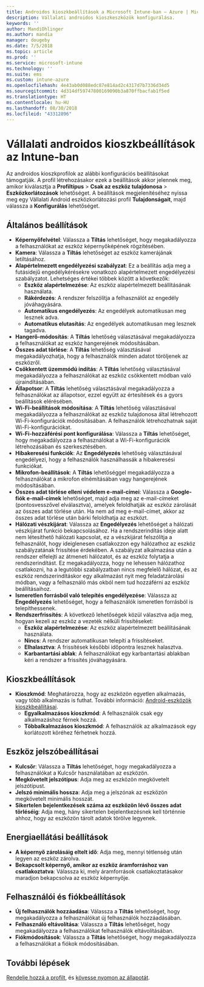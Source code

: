```yaml
---
title: Androidos kioszkbeállítások a Microsoft Intune-ban – Azure | Microsoft Docs
description: Vállalati androidos kioszkeszközök konfigurálása.
keywords: ''
author: MandiOhlinger
ms.author: mandia
manager: dougeby
ms.date: 7/5/2018
ms.topic: article
ms.prod: ''
ms.service: microsoft-intune
ms.technology: ''
ms.suite: ems
ms.custom: intune-azure
ms.openlocfilehash: 4e43ab0d088edc87e814ad2c4317d7b7336d34d5
ms.sourcegitcommit: 4d314df59747800169090b3a870ffbacfab1f5ed
ms.translationtype: HT
ms.contentlocale: hu-HU
ms.lasthandoff: 08/30/2018
ms.locfileid: "43312896"
---
```

# <a name="android-enterprise-kiosk-settings-in-intune"></a>Vállalati androidos kioszkbeállítások az Intune-ban

Az androidos kioszkprofilok az alábbi konfigurációs beállításokat támogatják. A profil létrehozásakor ezek a beállítások akkor jelennek meg, amikor kiválasztja a **Profiltípus** > **Csak az eszköz tulajdonosa** > **Eszközkorlátozások** lehetőséget. A beállítások megjelenítéséhez nyissa meg egy Vállalati Android eszközkorlátozási profil **Tulajdonságait**, majd válassza a **Konfigurálás** lehetőséget.

## <a name="general-settings"></a>Általános beállítások

- **Képernyőfelvétel**: Válassza a **Tiltás** lehetőséget, hogy megakadályozza a felhasználókat az eszköz képernyőképének rögzítésében.
- **Kamera**: Válassza a **Tiltás** lehetőséget az eszköz kamerájának letiltásához.
- **Alapértelmezett engedélyezési szabályzat**: Ez a beállítás adja meg a futásidejű engedélykérésekre vonatkozó alapértelmezett engedélyezési szabályzatot. Lehetséges értékei többek között a következők:
    - **Eszköz alapértelmezése**: Az eszköz alapértelmezett beállításának használata.
    - **Rákérdezés**: A rendszer felszólítja a felhasználót az engedély jóváhagyására.
    - **Automatikus engedélyezés**: Az engedélyek automatikusan meg lesznek adva.
    - **Automatikus elutasítás**: Az engedélyek automatikusan meg lesznek tagadva.
- **Hangerő-módosítás**: A **Tiltás** lehetőség választásával megakadályozza a felhasználókat az eszköz hangerejének módosításában.
- **Összes adat törlése**: A **Tiltás** lehetőség választásával megakadályozhatja, hogy a felhasználók minden adatot töröljenek az eszközről.
- **Csökkentett üzemmódú indítás**: A **Tiltás** lehetőség választásával megakadályozza a felhasználókat az eszköz csökkentett módban való újraindításában.
- **Állapotsor**: A **Tiltás** lehetőség választásával megakadályozza a felhasználókat az állapotsor, ezzel együtt az értesítések és a gyors beállítások elérésében.
- **Wi-Fi-beállítások módosítása**: A **Tiltás** lehetőség választásával megakadályozza a felhasználókat az eszköz tulajdonosa által létrehozott Wi-Fi-konfigurációk módosításában. A felhasználók létrehozhatnak saját Wi-Fi-konfigurációkat.
- **Wi-Fi-hozzáférési pont konfigurálása**: Válassza a **Tiltás** lehetőséget, hogy megakadályozza a felhasználókat a Wi-Fi-konfigurációk létrehozásában és szerkesztésében.
- **Hibakeresési funkciók**: Az **Engedélyezés** lehetőség választásával engedélyezi, hogy a felhasználók használhassák a hibakeresési funkciókat.
- **Mikrofon-beállítások**: A **Tiltás** lehetőséggel megakadályozza a felhasználókat a mikrofon elnémításában vagy hangerejének módosításában.
- **Összes adat törlése elleni védelem e-mail-címei**: Válassza a **Google-fiók e-mail-címek** lehetőséget, majd adja meg az e-mail-címeket (pontosvesszővel elválasztva), amelyek feloldhatják az eszköz zárolását az összes adat törlése után. Ha nem ad meg e-mail-címet, akkor az összes adat törlése után bárki feloldhatja az eszközt.
- **Hálózati vészkijárat**: Válassza az **Engedélyezés** lehetőséget a hálózati vészkijárat funkció bekapcsolásához. Ha a rendszerindítás ideje alatt nem létesíthető hálózati kapcsolat, ez a vészkijárat felszólítja a felhasználót, hogy ideiglenesen csatlakozzon egy hálózathoz az eszköz szabályzatának frissítése érdekében. A szabályzat alkalmazása után a rendszer elfelejti az átmeneti hálózatot, és az eszköz folytatja a rendszerindítást. Ez megakadályozza, hogy ne lehessen hálózathoz csatlakozni, ha a legutóbbi szabályzatban nincs megfelelő hálózat, és az eszköz rendszerindításkor egy alkalmazást nyit meg feladatzárolási módban, vagy a felhasználó más okból nem tud hozzáférni az eszköz beállításaihoz.
- **Ismeretlen forrásból való telepítés engedélyezése**: Válassza az **Engedélyezés** lehetőséget, hogy a felhasználók ismeretlen forrásból is telepíthessenek.
- **Rendszerfrissítés**: A következő lehetőségek közül választva adja meg, hogyan kezeli az eszköz a vezeték nélküli frissítéseket:
    - **Eszköz alapértelmezése**: Az eszköz alapértelmezett beállításának használata.
    - **Nincs**: A rendszer automatikusan telepíti a frissítéseket.
    - **Elhalasztva**: A frissítések későbbi időpontra lesznek halasztva.
    - **Karbantartási ablak**: A felhasználókat egy karbantartási ablakban kéri a rendszer a frissítés jóváhagyására.

## <a name="kiosk-settings"></a>Kioszkbeállítások

- **Kioszkmód**: Meghatározza, hogy az eszközön egyetlen alkalmazás, vagy több alkalmazás is futhat. További információ: [Android-eszközök kioszkbeállításai](android-kiosk-settings.md).
    - **Egyalkalmazásos kioszkmód**: A felhasználók csak egy alkalmazáshoz férnek hozzá.
    - **Többalkalmazásos kioszkmód**: A felhasználók az alkalmazások egy korlátozott köréhez férhetnek hozzá.

## <a name="device-password-settings"></a>Eszköz jelszóbeállításai

- **Kulcsőr**: Válassza a **Tiltás** lehetőséget, hogy megakadályozza a felhasználókat a Kulcsőr használatában az eszközön.
- **Megkövetelt jelszótípus**: Adja meg az eszközön megkövetelt jelszótípust.
- **Jelszó minimális hossza**: Adja meg a jelszónak az eszközön megkövetelt minimális hosszát.
- **Sikertelen bejelentkezések száma az eszközön lévő összes adat törléséig**: Adja meg, hány sikertelen bejelentkezésnek kell történnie ahhoz, hogy az eszközön tárolt adatok törölve legyenek.

## <a name="power-settings"></a>Energiaellátási beállítások

- **A képernyő zárolásáig eltelt idő**: Adja meg, mennyi tétlenség után legyen az eszköz zárolva.
- **Bekapcsolt képernyő, amikor az eszköz áramforráshoz van csatlakoztatva**: Válassza ki, mely áramforrások csatlakoztatásakor maradjon bekapcsolva az eszköz képernyője.

## <a name="users-and-accounts-settings"></a>Felhasználói és fiókbeállítások

- **Új felhasználók hozzáadása**: Válassza a **Tiltás** lehetőséget, hogy megakadályozza a felhasználókat új felhasználók hozzáadásában.
- **Felhasználó eltávolítása**: Válassza a **Tiltás** lehetőséget, hogy megakadályozza a felhasználókat felhasználók eltávolításában.
- **Fiókmódosítások**: Válassza a **Tiltás** lehetőséget, hogy megakadályozza a felhasználókat a fiókok módosításában.

## <a name="next-steps"></a>További lépések
[Rendelje hozzá a profilt](device-profile-assign.md), és [kövesse nyomon az állapotát](device-profile-monitor.md).



